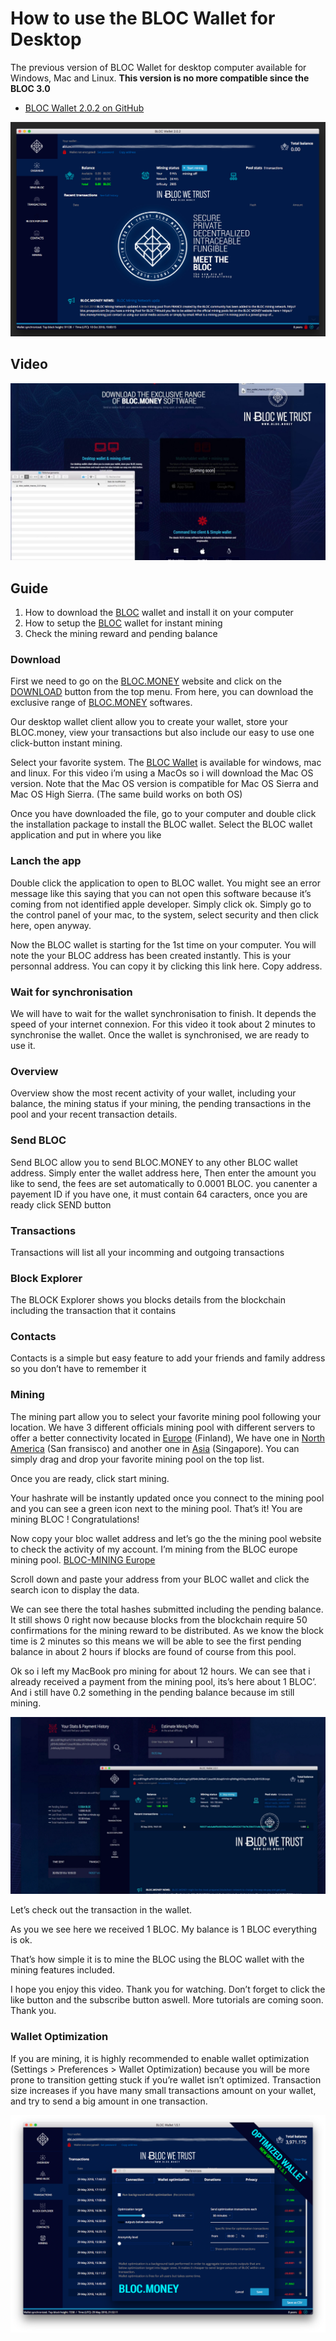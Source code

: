 # How to use the BLOC Wallet for Desktop

The previous version of BLOC Wallet for desktop computer available for Windows, Mac and Linux.
**This version is no more compatible since the BLOC 3.0**

* [BLOC Wallet 2.0.2 on GitHub](https://github.com/BLOC-bloc-wallet)

![blocwallet](images/BLOC-gui-wallet/2.0.2/BLOC-gui-wallet-2.0.2.jpg)

## Video

[![BLOC WALLET DESKTOP](images/BLOC-gui-wallet/2.0.2/video.jpg)](https://www.youtube.com/watch?v=ZqTEG78N_Tk)

## Guide

1. How to download the [BLOC](https://bloc.money) wallet and install it on your computer
2. How to setup the [BLOC](https://bloc.money) wallet for instant mining
3. Check the mining reward and pending balance

### Download

First we need to go on the [BLOC.MONEY](https://bloc.money) website and click on the [DOWNLOAD](https://bloc.money/download) button from the top menu.
From here, you can download the exclusive range of [BLOC.MONEY](https://bloc.money) softwares.

Our desktop wallet client allow you to create your wallet, store your BLOC.money, view your transactions but also include our easy to use one click-button instant mining.

Select your favorite system. The [BLOC Wallet](https://bloc.money/download) is available for windows, mac and linux. For this video i’m using a MacOs so i will download the Mac OS version. Note that the Mac OS version is compatible for Mac OS Sierra and Mac OS High Sierra. (The same build works on both OS)

Once you have downloaded the file, go to your computer and double click the installation package to install the BLOC wallet.
Select the BLOC wallet application and put in where you like

### Lanch the app

Double click the application to open to BLOC wallet.
You might see an error message like this saying that you can not open this software because it’s coming from not identified apple developer. Simply click ok.
Simply go to the control panel of your mac, to the system, select security and then click here, open anyway.

Now the BLOC wallet is starting for the 1st time on your computer. You will note the your BLOC address has been created instantly. This is your personnal address. You can copy it by clicking this link here. Copy address.

### Wait for synchronisation

We will have to wait for the wallet synchronisation to finish. It depends the speed of your internet connexion. For this video it took about 2 minutes to synchronise the wallet.
Once the wallet is synchronised, we are ready to use it.

### Overview

Overview show the most recent activity of your wallet, including your balance, the mining status if your mining, the pending transactions in the pool and your recent transaction details.

### Send BLOC

Send BLOC allow you to send BLOC.MONEY to any other BLOC wallet address.
Simply enter the wallet address here, Then enter the amount you like to send, the fees are set automatically to 0.0001 BLOC. you canenter a payement ID if you have one, it must contain 64 caracters, once you are ready click SEND button

### Transactions

Transactions will list all your incomming and outgoing transactions

### Block Explorer

The BLOCK Explorer shows you blocks details from the blockchain including the transaction that it contains

### Contacts

Contacts is a simple but easy feature to add your friends and family address so you don’t have to remember it

### Mining

The mining part allow you to select your favorite mining pool following your location. We have 3 different officials mining pool with different servers to offer a better connectivity located in [Europe](https://bloc-mining.asia) (Finland), We have one in [North America](https://bloc-mining.us) (San fransisco) and another one in [Asia](https://bloc-mining.asia) (Singapore). You can simply drag and drop your favorite mining pool on the top list.

Once you are ready, click start mining.

Your hashrate will be instantly updated once you connect to the mining pool and you can see a green icon next to the mining pool. That’s it! You are mining BLOC ! Congratulations!

Now copy your bloc wallet address and let’s go the the mining pool website to check the activity of my account.
I’m mining from the BLOC europe mining pool. [BLOC-MINING Europe](https://bloc-mining.eu)

Scroll down and paste your address from your BLOC wallet and click the search icon to display the data.

We can see there the total hashes submitted including the pending balance. It still shows 0 right now because blocks from the blockchain require 50 confirmations for the mining reward to be distributed. As we know the block time is 2 minutes so this means we will be able to see the first pending balance in about 2 hours if blocks are found of course from this pool.

Ok so i left my MacBook pro mining for about 12 hours. We can see that i already received a payment from the mining pool, its’s here about 1 BLOC’. And i still have 0.2 something in the pending balance because im still mining. 

![blocwallet](images/BLOC-gui-wallet/2.0.2/WALLET2.png)

Let’s check out the transaction in the wallet.

As you we see here we received 1 BLOC. My balance is 1 BLOC everything is ok.

That’s how simple it is to mine the BLOC using the BLOC wallet with the mining features included.

I hope you enjoy this video. Thank you for watching. Don’t forget to click the like button and the subscribe button aswell. More tutorials are coming soon. Thank you.

### Wallet Optimization

If you are mining, it is highly recommended to enable wallet optimization (Settings > Preferences > Wallet Optimization) because you will be more prone to transition getting stuck if you’re wallet isn’t optimized. Transaction size increases if you have many small transactions amount on your wallet, and try to send a big amount in one transaction.

![blocwallet](images/BLOC-gui-wallet/2.0.2/WALLET1.png)